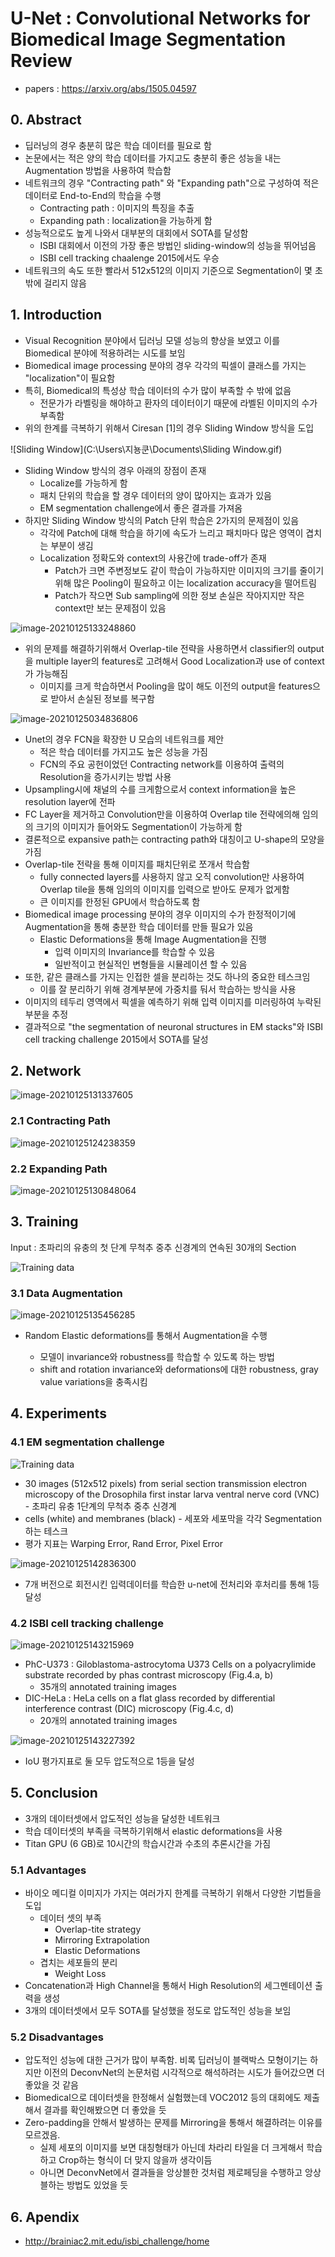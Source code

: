 

# U-Net : Convolutional Networks for Biomedical Image Segmentation Review 

- papers : https://arxiv.org/abs/1505.04597

## 0. Abstract 

- 딥러닝의 경우 충분히 많은 학습 데이터를 필요로 함 
- 논문에서는 적은 양의 학습 데이터를 가지고도 충분히 좋은 성능을 내는 Augmentation 방법을 사용하여 학습함 
- 네트워크의 경우 "Contracting path" 와 "Expanding path"으로 구성하여 적은 데이터로 End-to-End의 학습을 수행 
  - Contracting path : 이미지의 특징을 추출 
  - Expanding path : localization을 가능하게 함 
- 성능적으로도 높게 나와서 대부분의 대회에서 SOTA를 달성함 
  - ISBI 대회에서 이전의 가장 좋은 방법인 sliding-window의 성능을 뛰어넘음 
  - ISBI cell tracking chaalenge 2015에서도 우승 
- 네트워크의 속도 또한 빨라서 512x512의 이미지 기준으로 Segmentation이 몇 초밖에 걸리지 않음 

## 1. Introduction 

- Visual Recognition 분야에서 딥러닝 모델 성능의 향상을 보였고 이를 Biomedical 분야에 적용하려는 시도를 보임 
- Biomedical image processing 분야의 경우 각각의 픽셀이 클래스를 가지는 "localization"이 필요함 
- 특히, Biomedical의 특성상 학습 데이터의 수가 많이 부족할 수 밖에 없음
  - 전문가가 라벨링을 해야하고 환자의 데이터이기 때문에 라벨된 이미지의 수가 부족함 
- 위의 한계를 극복하기 위해서 Ciresan [1]의 경우 Sliding Window 방식을 도입 

![Sliding Window](C:\Users\지뇽쿤\Documents\Sliding Window.gif)

- Sliding Window 방식의 경우 아래의 장점이 존재 
  - Localize를 가능하게 함 
  - 패치 단위의 학습을 할 경우 데이터의 양이 많아지는 효과가 있음 
  - EM segmentation challenge에서 좋은 결과를 가져옴 
- 하지만 Sliding Window 방식의 Patch 단위 학습은 2가지의 문제점이 있음 
  - 각각에 Patch에 대해 학습을 하기에 속도가 느리고 패치마다 많은 영역이 겹치는 부분이 생김
  - Localization 정확도와 context의 사용간에 trade-off가 존재 
    - Patch가 크면 주변정보도 같이 학습이 가능하지만 이미지의 크기를 줄이기위해 많은 Pooling이 필요하고 이는  localization accuracy을 떨어트림 
    - Patch가 작으면 Sub sampling에 의한 정보 손실은 작아지지만 작은 context만 보는 문제점이 있음  

![image-20210125133248860](C:\Users\지뇽쿤\AppData\Roaming\Typora\typora-user-images\image-20210125133248860.png)

- 위의 문제를 해결하기위해서 Overlap-tile 전략을 사용하면서 classifier의 output을 multiple layer의 features로 고려해서 Good Localization과 use of context가 가능해짐 
  - 이미지를 크게 학습하면서 Pooling을 많이 해도 이전의 output을 features으로 받아서 손실된 정보를 복구함

![image-20210125034836806](C:\Users\지뇽쿤\AppData\Roaming\Typora\typora-user-images\image-20210125034836806.png)

- Unet의 경우 FCN을 확장한 U 모습의 네트워크를 제안 
  - 적은 학습 데이터를 가지고도 높은 성능을 가짐 
  - FCN의 주요 공헌이었던 Contracting network를 이용하여 출력의 Resolution을 증가시키는 방법 사용 
- Upsampling시에 채널의 수를 크게함으로서 context information을 높은 resolution layer에 전파 
- FC Layer을 제거하고 Convolution만을 이용하여 Overlap tile 전략에의해 임의의 크기의 이미지가 들어와도 Segmentation이 가능하게 함
- 결론적으로 expansive path는 contracting path와 대칭이고 U-shape의 모양을 가짐 
- Overlap-tile 전략을 통해 이미지를 패치단위로 쪼개서 학습함  
  - fully connected layers를 사용하지 않고 오직 convolution만 사용하여 Overlap tile을 통해 임의의 이미지를 입력으로 받아도 문제가 없게함 
  - 큰 이미지를 한정된 GPU에서 학습하도록 함 
- Biomedical image processing 분야의 경우 이미지의 수가 한정적이기에 Augmentation을 통해 충분한 학습 데이터를 만들 필요가 있음 
  - Elastic Deformations을 통해 Image Augmentation을 진행 
    - 입력 이미지의 Invariance를 학습할 수 있음 
    - 일반적이고 현실적인 변형들을 시뮬레이션 할 수 있음 
- 또한, 같은 클래스를 가지는 인접한 셀을 분리하는 것도 하나의 중요한 테스크임 
  - 이를 잘 분리하기 위해 경계부분에 가중치를 둬서 학습하는 방식을 사용 
- 이미지의 테두리 영역에서 픽셀을 예측하기 위해 입력 이미지를 미러링하여 누락된 부분을 추정
- 결과적으로 "the segmentation of neuronal structures in EM stacks"와 ISBI cell tracking challenge 2015에서 SOTA를 달성  

## 2. Network 

![image-20210125131337605](C:\Users\지뇽쿤\AppData\Roaming\Typora\typora-user-images\image-20210125131337605.png)



### 2.1 Contracting Path 

![image-20210125124238359](C:\Users\지뇽쿤\AppData\Roaming\Typora\typora-user-images\image-20210125124238359.png)



### 2.2 Expanding Path 

![image-20210125130848064](C:\Users\지뇽쿤\AppData\Roaming\Typora\typora-user-images\image-20210125130848064.png)



## 3. Training 

Input : 초파리의 유충의 첫 단계 무척추 중추 신경계의 연속된 30개의 Section 

![Training data](C:\Users\지뇽쿤\Pictures\Challenge-ISBI-2012-Animation-Input-Labels.gif)





### 3.1 Data Augmentation 

![image-20210125135456285](C:\Users\지뇽쿤\AppData\Roaming\Typora\typora-user-images\image-20210125135456285.png)

- Random Elastic deformations를 통해서 Augmentation을 수행 

  - 모델이 invariance와 robustness를 학습할 수 있도록 하는 방법 
  - shift and rotation invariance와 deformations에 대한 robustness, gray value variations을 충족시킴 

  

## 4. Experiments 

### 4.1 EM segmentation challenge 

![Training data](C:\Users\지뇽쿤\Pictures\Challenge-ISBI-2012-Animation-Input-Labels.gif)

- 30 images (512x512 pixels) from serial section transmission electron microscopy of the Drosophila first instar larva ventral nerve cord (VNC) - 초파리 유충 1단계의 무척추 중추 신경계
- cells (white) and membranes (black) - 세포와 세포막을 각각 Segmentation 하는 테스크 
- 평가 지표는 Warping Error, Rand Error, Pixel Error 

![image-20210125142836300](C:\Users\지뇽쿤\AppData\Roaming\Typora\typora-user-images\image-20210125142836300.png)

- 7개 버전으로 회전시킨 입력데이터를 학습한 u-net에 전처리와 후처리를 통해 1등 달성 

### 4.2 ISBI cell tracking challenge 

![image-20210125143215969](C:\Users\지뇽쿤\AppData\Roaming\Typora\typora-user-images\image-20210125143215969.png)

- PhC-U373 : Giloblastoma-astrocytoma U373 Cells on a polyacrylimide substrate recorded by phas contrast  microscopy (Fig.4.a, b) 
  - 35개의 annotated training images 
- DIC-HeLa : HeLa cells on a flat glass recorded by differential interference contrast (DIC) microscopy (Fig.4.c, d)
  - 20개의 annotated training images 

![image-20210125143227392](C:\Users\지뇽쿤\AppData\Roaming\Typora\typora-user-images\image-20210125143227392.png)

- IoU 평가지표로 둘 모두 압도적으로 1등을 달성 

## 5. Conclusion 

- 3개의 데이터셋에서 압도적인 성능을 달성한 네트워크 
- 학습 데이터셋의 부족을 극복하기위해서 elastic deformations을 사용
- Titan GPU (6 GB)로 10시간의 학습시간과 수초의 추론시간을 가짐 

### 5.1  Advantages 

- 바이오 메디컬 이미지가 가지는 여러가지 한계를 극복하기 위해서 다양한 기법들을 도입 
  - 데이터 셋의 부족 
    - Overlap-tite strategy 
    - Mirroring Extrapolation
    - Elastic Deformations
  - 겹치는 세포들의 분리 
    - Weight Loss 
- Concatenation과 High Channel을 통해서 High Resolution의 세그멘테이션 출력을 생성 
- 3개의 데이터셋에서 모두 SOTA를 달성했을 정도로 압도적인 성능을 보임 

### 5.2 Disadvantages 

- 압도적인 성능에 대한 근거가 많이 부족함. 비록 딥러닝이 블랙박스 모형이기는 하지만 이전의 DeconvNet의 논문처럼 시각적으로 해석하려는 시도가 들어갔으면 더 좋았을 것 같음 
- Biomedical으로 데이터셋을 한정해서 실험했는데 VOC2012 등의 대회에도 제출해서 결과를 확인해봤으면 더 좋았을 듯 
- Zero-padding을 안해서 발생하는 문제를 Mirroring을 통해서 해결하려는 이유를 모르겠음. 
  - 실제 세포의 이미지를 보면 대칭형태가 아닌데 차라리 타일을 더 크게해서 학습하고 Crop하는 형식이 더 맞지 않을까 생각이듬
  - 아니면 DeconvNet에서 결과들을 앙상블한 것처럼 제로페딩을 수행하고 앙상블하는 방법도 있었을 듯 

## 6. Apendix 

- http://brainiac2.mit.edu/isbi_challenge/home

